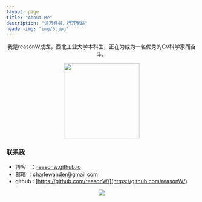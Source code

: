 ```yaml
---
layout: page
title: "About Me"
description: "读万卷书，行万里路"
header-img: "img/5.jpg"
---
```

<center>
我是reasonW成龙，西北工业大学本科生，正在为成为一名优秀的CV科学家而奋斗。
</center>

<center>
    <p><img src="https://github.com/reasonW/reasonW.github.io/blob/master/img/cnfeat.jpg?raw=true" align="center" width="200" height="200"></p>
</center>



### 联系我
 
- 博客&emsp;：[reasonw.github.io](http://reasonw.github.io/)    
- 邮箱 ：[charlewander@gmail.com](mailto:charlewander@gmail.com )  
- github : [https://github.com/reasonW/](https://github.com/reasonW/)

 
<center>
    <p><img src="http://dreamofbook.qiniudn.com/hacker.png" align="center"></p>
</center>






